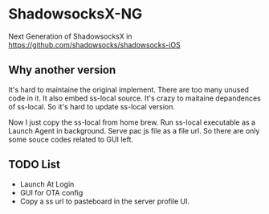 # ShadowsocksX-NG

Next Generation of ShadowsocksX in https://github.com/shadowsocks/shadowsocks-iOS

## Why another version

It's hard to maintaine the original implement. There are too many unused code in it. 
It also embed ss-local source. It's crazy to maitaine depandences of ss-local. 
So it's hard to update ss-local version.

Now I just copy the ss-local from home brew. Run ss-local executable as a Launch Agent in background. 
Serve pac js file as a file url. So there are only some souce codes related to GUI left.

## TODO List

- Launch At Login
- GUI for OTA config
- Copy a ss url to pasteboard in the server profile UI.
